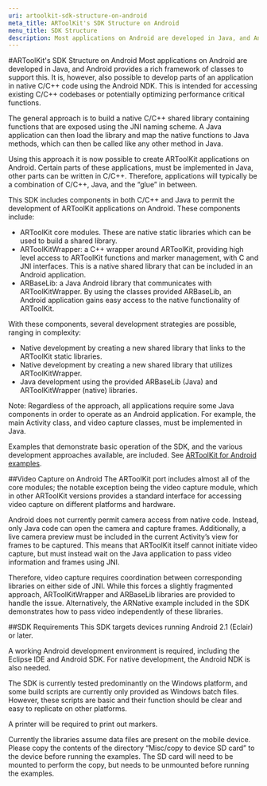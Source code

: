 ```yaml
---
uri: artoolkit-sdk-structure-on-android
meta_title: ARToolKit's SDK Structure on Android
menu_title: SDK Structure
description: Most applications on Android are developed in Java, and Android provides a rich framework of classes to support this. It is, however, also possible to develop parts of an application in native C/C++ code using the Android NDK.
---
```


#ARToolKit's SDK Structure on Android
Most applications on Android are developed in Java, and Android provides a rich framework of classes to support this. It is, however, also possible to develop parts of an application in native C/C++ code using the Android NDK. This is intended for accessing existing C/C++ codebases or potentially optimizing performance critical functions.

The general approach is to build a native C/C++ shared library containing functions that are exposed using the JNI naming scheme. A Java application can then load the library and map the native functions to Java methods, which can then be called like any other method in Java.

Using this approach it is now possible to create ARToolKit applications on Android. Certain parts of these applications, must be implemented in Java, other parts can be written in C/C++. Therefore, applications will typically be a combination of C/C++, Java, and the “glue” in between.

This SDK includes components in both C/C++ and Java to permit the development of ARToolKit applications on Android. These components include:

-   ARToolKit core modules. These are native static libraries which can be used to build a shared library.
-   ARToolKitWrapper: a C++ wrapper around ARToolKit, providing high level access to ARToolKit functions and marker management, with C and JNI interfaces. This is a native shared library that can be included in an Android application.
-   ARBaseLib: a Java Android library that communicates with ARToolKitWrapper. By using the classes provided ARBaseLib, an Android application gains easy access to the native functionality of ARToolKit.

With these components, several development strategies are possible, ranging in complexity:

-   Native development by creating a new shared library that links to the ARToolKit static libraries.
-   Native development by creating a new shared library that utilizes ARToolKitWrapper.
-   Java development using the provided ARBaseLib (Java) and ARToolKitWrapper (native) libraries.

Note: Regardless of the approach, all applications require some Java components in order to operate as an Android application. For example, the main Activity class, and video capture classes, must be implemented in Java.

Examples that demonstrate basic operation of the SDK, and the various development approaches available, are included. See [ARToolKit for Android examples][1].

##Video Capture on Android
The ARToolKit port includes almost all of the core modules; the notable exception being the video capture module, which in other ARToolKit versions provides a standard interface for accessing video capture on different platforms and hardware.

Android does not currently permit camera access from native code. Instead, only Java code can open the camera and capture frames. Additionally, a live camera preview must be included in the current Activity’s view for frames to be captured. This means that ARToolKit itself cannot initiate video capture, but must instead wait on the Java application to pass video information and frames using JNI.

Therefore, video capture requires coordination between corresponding libraries on either side of JNI. While this forces a slightly fragmented approach, ARToolKitWrapper and ARBaseLib libraries are provided to handle the issue. Alternatively, the ARNative example included in the SDK demonstrates how to pass video independently of these libraries.

##SDK Requirements
This SDK targets devices running Android 2.1 (Eclair) or later.

A working Android development environment is required, including the Eclipse IDE and Android SDK. For native development, the Android NDK is also needed.

The SDK is currently tested predominantly on the Windows platform, and some build scripts are currently only provided as Windows batch files. However, these scripts are basic and their function should be clear and easy to replicate on other platforms.

A printer will be required to print out markers.

Currently the libraries assume data files are present on the mobile device. Please copy the contents of the directory “Misc/copy to device SD card” to the device before running the examples. The SD card will need to be mounted to perform the copy, but needs to be unmounted before running the examples.

[1]: ../4_Android/android_examples.md
